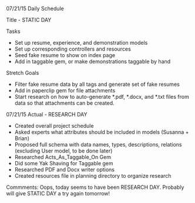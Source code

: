 07/21/15 Daily Schedule 

Title - STATIC DAY

Tasks 

* Set up resume, experience, and demonstration models
* Set up corresponding controllers and resources 
* Seed fake resume to show on index page 
* Add in taggable gem, or make demonstrations taggable by hand


Stretch Goals

* Filter fake resume data by all tags and generate set of fake resumes
* Add in paperclip gem for file attachments 
* Start research on how to auto-generate *.pdf, *.docx, and *.txt files from data
  so that attachments can be created. 


07/21/15 Actual - RESEARCH DAY

* Created overall project schedule
* Asked experts what attributes should be included in models (Susanna + Brian)
* Proposed full schema with data names, types, descriptions, relations (excluding User model, to be done later)
* Researched Acts_As_Taggable_On Gem
* Did some Yak Shaving for Taggable gem 
* Researched PDF and Docx writer options
* Created resources file in planning directory to organize research

Commments: Oops, today seems to have been RESEARCH DAY. Probably will give STATIC DAY a try again tomorrow!
